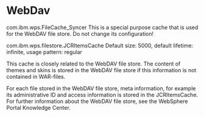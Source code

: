 # WebDav

com.ibm.wps.FileCache_Syncer
This is a special purpose cache that is used for the WebDAV file store. Do not change its configuration!

com.ibm.wps.filestore.JCRItemsCache
Default size: 5000, default lifetime: infinite, usage pattern: regular

This cache is closely related to the WebDAV file store. The content of themes and skins is stored in the
WebDAV file store if this information is not contained in WAR-files.

For each file stored in the WebDAV file store, meta information, for example its administrative ID and
access information is stored in the JCRItemsCache. For further information about the WebDAV file store,
see the WebSphere Portal Knowledge Center.
